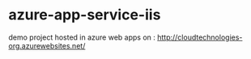 # azure-app-service-iis

demo project hosted in azure web apps on : http://cloudtechnologies-org.azurewebsites.net/
